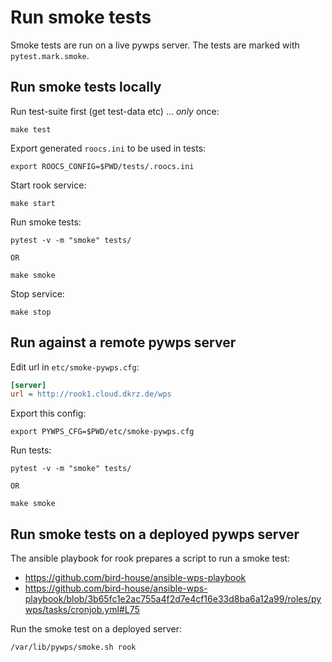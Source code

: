 # Run smoke tests

Smoke tests are run on a live pywps server.
The tests are marked with `pytest.mark.smoke`.

## Run smoke tests locally

Run test-suite first (get test-data etc) ... *only* once:
```
make test
```

Export generated `roocs.ini` to be used in tests:
```
export ROOCS_CONFIG=$PWD/tests/.roocs.ini
```

Start rook service:
```
make start
```

Run smoke tests:
```
pytest -v -m "smoke" tests/

OR

make smoke
```

Stop service:
```
make stop
```

## Run against a remote pywps server

Edit url in `etc/smoke-pywps.cfg`:
```ini
[server]
url = http://rook1.cloud.dkrz.de/wps
```

Export this config:
```
export PYWPS_CFG=$PWD/etc/smoke-pywps.cfg
```

Run tests:
```
pytest -v -m "smoke" tests/

OR

make smoke
```

## Run smoke tests on a deployed pywps server

The ansible playbook for rook prepares a script to run a smoke test:
* https://github.com/bird-house/ansible-wps-playbook
* https://github.com/bird-house/ansible-wps-playbook/blob/3b65fc1e2ac755a4f2d7e4cf16e33d8ba6a12a99/roles/pywps/tasks/cronjob.yml#L75

Run the smoke test on a deployed server:
```
/var/lib/pywps/smoke.sh rook
```
